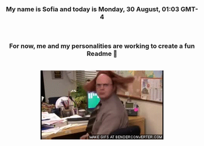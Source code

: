 


<div align="center">
<h3 >My name is Sofia and today is Monday, 30 August, 01:03 GMT-4</h3><br>
<h3 >For now, me and my personalities are working to create a fun Readme 👋
</h3><br>
<img src='img/dwight.gif' alt='working...'/>
</div>
